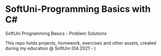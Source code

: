 # SoftUni-Programming Basics with C#
SoftUni Programming Basics - Problem Solutions

This repo holds projects, homework, exercises and other assets, created during my education @ SoftUni (04.2021 - )
